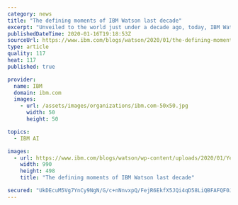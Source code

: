 ```yaml
---
category: news
title: "The defining moments of IBM Watson last decade"
excerpt: "Unveiled to the world just under a decade ago, today, IBM Watson is being used by millions of people in thousands of different ways to unlock the value of data in new and profound ways. Across countless industries, Watson is helping businesses around the world harness their data, increase productivity,"
publishedDateTime: 2020-01-16T19:18:53Z
sourceUrl: https://www.ibm.com/blogs/watson/2020/01/the-defining-moments-of-ibm-watson-last-decade/
type: article
quality: 117
heat: 117
published: true

provider:
  name: IBM
  domain: ibm.com
  images:
    - url: /assets/images/organizations/ibm.com-50x50.jpg
      width: 50
      height: 50

topics:
  - IBM AI

images:
  - url: https://www.ibm.com/blogs/watson/wp-content/uploads/2020/01/Year-In-Review_Image-Header_1.16.2020-990x498.jpg
    width: 990
    height: 498
    title: "The defining moments of IBM Watson last decade"

secured: "UkDEcuM5Vg7YnCy9NgN/G/c+nNnvxpQ/FejR6EkfX5JQi4qD58LiQBFAFQF0JVieeZjmZkB3PWfgsZaarGIgYrBa+UoiZ83oPoG9rWoM5NSjvFeliQty0GeuRlzo3gz81wfXXWOB/bswIiqKVhuHCIzU8FIEDT8wlESCoomDZEJ+CWKfHn2V30TyMKM0mAbYppfZTNDIKw6fol1U6mJMckAc2DkawHyeZg3+QcWF1Z2l4Sm0vkEtzNDBZ/VSNVrTseQJhK9I2PwL7v8MGCnHmHIp6T7kqKXQXcTMJEHEyU4ykchd8Hc5oP6HTQcyC7EJ;6w3siyfFTP8Lhofzbnnhcg=="
---
```


